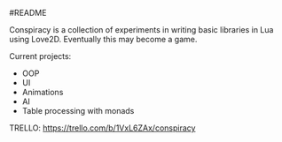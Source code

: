 #README

Conspiracy is a collection of experiments in writing basic libraries in
Lua using Love2D. Eventually this may become a game.

Current projects:

- OOP
- UI
- Animations
- AI
- Table processing with monads

TRELLO: https://trello.com/b/1VxL6ZAx/conspiracy
